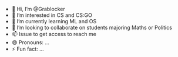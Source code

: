 - 👋 Hi, I’m @Grablocker
- 👀 I’m interested in CS and CS:GO
- 🌱 I’m currently learning ML and OS
- 💞️ I’m looking to collaborate on students majoring Maths or Politics
- 📫 Issue to get access to reach me
- 😄 Pronouns: ...
- ⚡ Fun fact: ...

<!---
Grablocker/Grablocker is a ✨ special ✨ repository because its `README.md` (this file) appears on your GitHub profile.
You can click the Preview link to take a look at your changes.
--->
